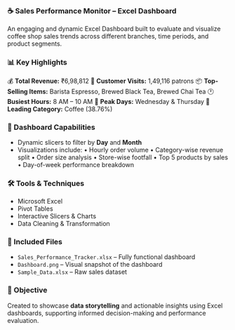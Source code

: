 ### ☕ Sales Performance Monitor – Excel Dashboard

An engaging and dynamic Excel Dashboard built to evaluate and visualize coffee shop sales trends across different branches, time periods, and product segments.

### 📊 Key Highlights

💰 **Total Revenue:** ₹6,98,812
👣 **Customer Visits:** 1,49,116 patrons
📦 **Top-Selling Items:** Barista Espresso, Brewed Black Tea, Brewed Chai Tea
🕐 **Busiest Hours:** 8 AM – 10 AM
📅 **Peak Days:** Wednesday & Thursday
🧁 **Leading Category:** Coffee (38.76%)

### 📌 Dashboard Capabilities

* Dynamic slicers to filter by **Day** and **Month**
* Visualizations include:
  • Hourly order volume
  • Category-wise revenue split
  • Order size analysis
  • Store-wise footfall
  • Top 5 products by sales
  • Day-of-week performance breakdown

### 🛠 Tools & Techniques

* Microsoft Excel
* Pivot Tables
* Interactive Slicers & Charts
* Data Cleaning & Transformation

### 📁 Included Files

* `Sales_Performance_Tracker.xlsx` – Fully functional dashboard
* `Dashboard.png` – Visual snapshot of the dashboard
* `Sample_Data.xlsx` – Raw sales dataset

### 🚀 Objective

Created to showcase **data storytelling** and actionable insights using Excel dashboards, supporting informed decision-making and performance evaluation.
